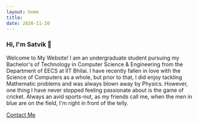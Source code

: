 ```yaml
---
layout: home
title: 
date: 2020-11-20 
---
```

### Hi, I'm Satvik 👋 
Welcome to My Website! I am an undergraduate student pursuing my Bachelor's of Technology in Computer Science & Engineering from the Department of EECS at IIT Bhilai. I have recently fallen in love with the Science of Computers as a whole, but prior to that, I did enjoy tackling Mathematic problems and was always blown away by Physics. However, one thing I have never stopped feeling passionate about is the game of cricket. Always an avid sports-nut, as my friends call me, when the men in blue are on the field, I'm right in front of the telly. <br>

<a href="/contact.html" class="highlighted">Contact Me</a>